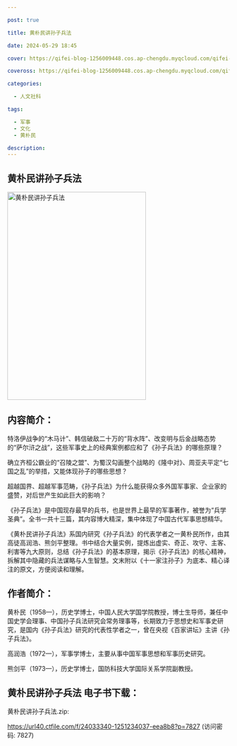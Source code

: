 ```yaml
---

post: true

title: 黄朴民讲孙子兵法

date: 2024-05-29 18:45

cover: https://qifei-blog-1256009448.cos.ap-chengdu.myqcloud.com/qifei-blog/652fcb91c458853aef77125e.jpg

coveross: https://qifei-blog-1256009448.cos.ap-chengdu.myqcloud.com/qifei-blog/652fcb91c458853aef77125e.jpg

categories:

  - 人文社科

tags:

  - 军事
  - 文化
  - 黄朴民

description:
---
```


## 黄朴民讲孙子兵法
<img alt="黄朴民讲孙子兵法 " class="aligncenter loading" data-was-processed="true" decoding="async" fetchpriority="high" height="471" src="https://qifei-blog-1256009448.cos.ap-chengdu.myqcloud.com/qifei-blog/652fcb91c458853aef77125e.jpg" style="cursor: zoom-in;" width="314"/>

## 内容简介：

特洛伊战争的“木马计”、韩信破敌二十万的“背水阵”、改变明与后金战略态势的“萨尔浒之战”，这些军事史上的经典案例都应和了《孙子兵法》的哪些原理？

确立齐桓公霸业的“召陵之盟”、为蜀汉勾画整个战略的《隆中对》、周亚夫平定“七国之乱”的举措，又能体现孙子的哪些思想？

超越国界、超越军事范畴，《孙子兵法》为什么能获得众多外国军事家、企业家的盛赞，对后世产生如此巨大的影响？

《孙子兵法》是中国现存最早的兵书，也是世界上最早的军事著作，被誉为“兵学圣典”。全书一共十三篇，其内容博大精深，集中体现了中国古代军事思想精华。

《黄朴民讲孙子兵法》系国内研究《孙子兵法》的代表学者之一黄朴民所作，由其高徒高润浩、熊剑平整理。书中结合大量实例，提炼出虚实、奇正、攻守、主客、利害等九大原则，总结《孙子兵法》的基本原理，揭示《孙子兵法》的核心精神，拆解其中隐藏的兵法谋略与人生智慧。文末附以《十一家注孙子》为底本、精心译注的原文，方便阅读和理解。

## 作者简介：

黄朴民（1958—），历史学博士，中国人民大学国学院教授，博士生导师，兼任中国史学会理事、中国孙子兵法研究会常务理事等，长期致力于思想史和军事史研究，是国内《孙子兵法》研究的代表性学者之一，曾在央视《百家讲坛》主讲《孙子兵法》。

高润浩（1972—），军事学博士，主要从事中国军事思想和军事历史研究。

熊剑平（1973—），历史学博士，国防科技大学国际关系学院副教授。

## 黄朴民讲孙子兵法 电子书下载：

黄朴民讲孙子兵法.zip: 

https://url40.ctfile.com/f/24033340-1251234037-eea8b8?p=7827 (访问密码: 7827)
